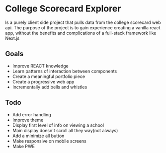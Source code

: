 # College Scorecard Explorer

Is a purely client side project that pulls data from the college scorecard web api. The purpose of the project is to gain experience creating a vanilla react app, without the benefits and complications of a full-stack framework like Next.js

## Goals

- Improve REACT knowledge
- Learn patterns of interaction between components
- Create a meaningful portfolio piece 
- Create a progressive web app
- Incrementally add bells and whistles

## Todo

- Add error handling
- Improve theme
- Display first level of info on viewing a school
- Main display doesn't scroll all they way(not always)
- Add a minimize all button
- Make responsive on mobile screens
- Make PWE